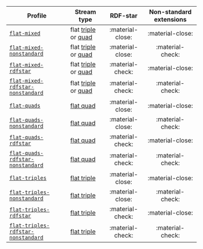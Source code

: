 Profile | Stream type | RDF-star | Non-standard extensions
--- | --- | :-: | :-:
[`flat-mixed`](https://w3id.org/riverbench/v/2.0.1/profiles/flat-mixed) | flat [triple](https://w3id.org/stax/dev/taxonomy#flat-rdf-triple-stream) or [quad](https://w3id.org/stax/dev/taxonomy#flat-rdf-quad-stream) | :material-close: | :material-close:
[`flat-mixed-nonstandard`](https://w3id.org/riverbench/v/2.0.1/profiles/flat-mixed-nonstandard) | flat [triple](https://w3id.org/stax/dev/taxonomy#flat-rdf-triple-stream) or [quad](https://w3id.org/stax/dev/taxonomy#flat-rdf-quad-stream) | :material-close: | :material-check:
[`flat-mixed-rdfstar`](https://w3id.org/riverbench/v/2.0.1/profiles/flat-mixed-rdfstar) | flat [triple](https://w3id.org/stax/dev/taxonomy#flat-rdf-triple-stream) or [quad](https://w3id.org/stax/dev/taxonomy#flat-rdf-quad-stream) | :material-check: | :material-close:
[`flat-mixed-rdfstar-nonstandard`](https://w3id.org/riverbench/v/2.0.1/profiles/flat-mixed-rdfstar-nonstandard) | flat [triple](https://w3id.org/stax/dev/taxonomy#flat-rdf-triple-stream) or [quad](https://w3id.org/stax/dev/taxonomy#flat-rdf-quad-stream) | :material-check: | :material-check:
[`flat-quads`](https://w3id.org/riverbench/v/2.0.1/profiles/flat-quads) | [flat quad](https://w3id.org/stax/dev/taxonomy#flat-rdf-quad-stream) | :material-close: | :material-close:
[`flat-quads-nonstandard`](https://w3id.org/riverbench/v/2.0.1/profiles/flat-quads-nonstandard) | [flat quad](https://w3id.org/stax/dev/taxonomy#flat-rdf-quad-stream) | :material-close: | :material-check:
[`flat-quads-rdfstar`](https://w3id.org/riverbench/v/2.0.1/profiles/flat-quads-rdfstar) | [flat quad](https://w3id.org/stax/dev/taxonomy#flat-rdf-quad-stream) | :material-check: | :material-close:
[`flat-quads-rdfstar-nonstandard`](https://w3id.org/riverbench/v/2.0.1/profiles/flat-quads-rdfstar-nonstandard) | [flat quad](https://w3id.org/stax/dev/taxonomy#flat-rdf-quad-stream) | :material-check: | :material-check:
[`flat-triples`](https://w3id.org/riverbench/v/2.0.1/profiles/flat-triples) | [flat triple](https://w3id.org/stax/dev/taxonomy#flat-rdf-triple-stream) | :material-close: | :material-close:
[`flat-triples-nonstandard`](https://w3id.org/riverbench/v/2.0.1/profiles/flat-triples-nonstandard) | [flat triple](https://w3id.org/stax/dev/taxonomy#flat-rdf-triple-stream) | :material-close: | :material-check:
[`flat-triples-rdfstar`](https://w3id.org/riverbench/v/2.0.1/profiles/flat-triples-rdfstar) | [flat triple](https://w3id.org/stax/dev/taxonomy#flat-rdf-triple-stream) | :material-check: | :material-close:
[`flat-triples-rdfstar-nonstandard`](https://w3id.org/riverbench/v/2.0.1/profiles/flat-triples-rdfstar-nonstandard) | [flat triple](https://w3id.org/stax/dev/taxonomy#flat-rdf-triple-stream) | :material-check: | :material-check:
